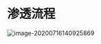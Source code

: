 # 渗透流程

![image-20200716140925869](https://tva1.sinaimg.cn/large/007S8ZIlgy1ggss79z84sj31bj0u04er.jpg)


